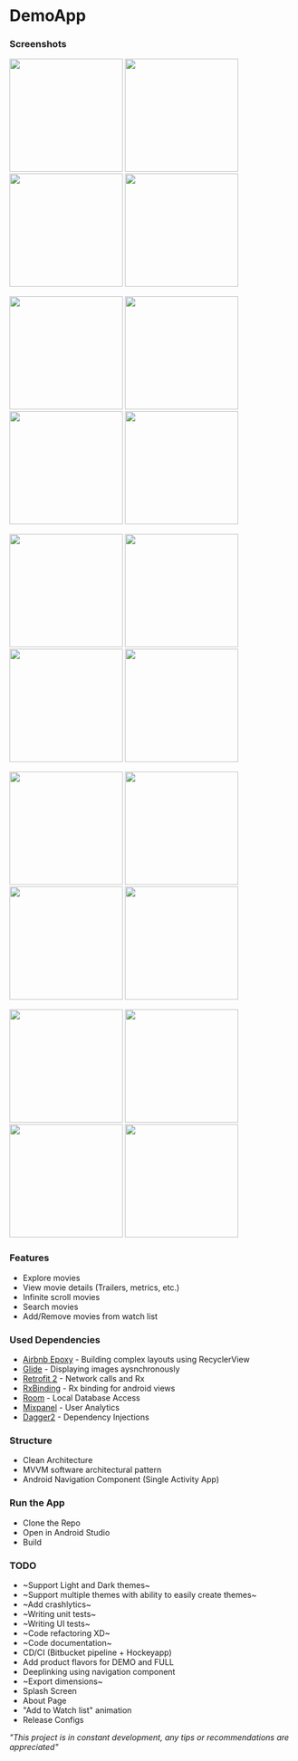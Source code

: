 # DemoApp

### Screenshots

<img src="https://github.com/RoudyK/DemoApp/blob/master/screenshots/1.png" width="200"> <img src="https://github.com/RoudyK/DemoApp/blob/master/screenshots/2.png" width="200"> <img src="https://github.com/RoudyK/DemoApp/blob/master/screenshots/3.png" width="200"> <img src="https://github.com/RoudyK/DemoApp/blob/master/screenshots/4.png" width="200">

<img src="https://github.com/RoudyK/DemoApp/blob/master/screenshots/5.png" width="200"> <img src="https://github.com/RoudyK/DemoApp/blob/master/screenshots/6.png" width="200"> <img src="https://github.com/RoudyK/DemoApp/blob/master/screenshots/7.png" width="200"> <img src="https://github.com/RoudyK/DemoApp/blob/master/screenshots/8.png" width="200">

<img src="https://github.com/RoudyK/DemoApp/blob/master/screenshots/9.png" width="200"> <img src="https://github.com/RoudyK/DemoApp/blob/master/screenshots/10.png" width="200"> <img src="https://github.com/RoudyK/DemoApp/blob/master/screenshots/11.png" width="200"> <img src="https://github.com/RoudyK/DemoApp/blob/master/screenshots/12.png" width="200">

<img src="https://github.com/RoudyK/DemoApp/blob/master/screenshots/13.png" width="200"> <img src="https://github.com/RoudyK/DemoApp/blob/master/screenshots/14.png" width="200"> <img src="https://github.com/RoudyK/DemoApp/blob/master/screenshots/11.png" width="200"> <img src="https://github.com/RoudyK/DemoApp/blob/master/screenshots/15.png" width="200">

<img src="https://github.com/RoudyK/DemoApp/blob/master/screenshots/16.png" width="200"> <img src="https://github.com/RoudyK/DemoApp/blob/master/screenshots/16.png" width="200"> <img src="https://github.com/RoudyK/DemoApp/blob/master/screenshots/17.png" width="200"> <img src="https://github.com/RoudyK/DemoApp/blob/master/screenshots/18.png" width="200">

### Features
- Explore movies
- View movie details (Trailers, metrics, etc.)
- Infinite scroll movies
- Search movies
- Add/Remove movies from watch list

### Used Dependencies
- [Airbnb Epoxy](https://github.com/airbnb/epoxy) - Building complex layouts using RecyclerView
- [Glide](https://github.com/bumptech/glide) - Displaying images aysnchronously
- [Retrofit 2](https://github.com/square/retrofit) - Network calls and Rx
- [RxBinding](https://github.com/JakeWharton/RxBinding) - Rx binding for android views
- [Room](https://developer.android.com/topic/libraries/architecture/room) - Local Database Access
- [Mixpanel](https://github.com/mixpanel/mixpanel-android) - User Analytics
- [Dagger2](https://github.com/google/dagger) - Dependency Injections

### Structure
- Clean Architecture
- MVVM software architectural pattern
- Android Navigation Component (Single Activity App)

### Run the App
- Clone the Repo
- Open in Android Studio
- Build

### TODO
- ~Support Light and Dark themes~
- ~Support multiple themes with ability to easily create themes~
- ~Add crashlytics~
- ~Writing unit tests~
- ~Writing UI tests~
- ~Code refactoring XD~
- ~Code documentation~
- CD/CI (Bitbucket pipeline + Hockeyapp)
- Add product flavors for DEMO and FULL
- Deeplinking using navigation component
- ~Export dimensions~
- Splash Screen
- About Page
- "Add to Watch list" animation
- Release Configs

*"This project is in constant development, any tips or recommendations are appreciated"*
